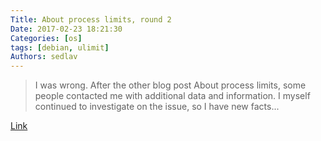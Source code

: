 ```yaml
---
Title: About process limits, round 2
Date: 2017-02-23 18:21:30
Categories: [os]
tags: [debian, ulimit]
Authors: sedlav
---
```


> I was wrong. After the other blog post About process limits, some people contacted me with additional data and information. I myself continued to investigate on the issue, so I have new facts...

[Link](http://ral-arturo.org/2017/02/21/about-process-limits-2.html)

